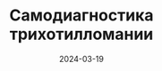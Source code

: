 ---
title: "Самодиагностика трихотилломании"
description: Что делать, если трихотилломания и можно ли с ней справиться самостоятельно.
layout: category
category_name: "Самодиагностика"
date: 2024-03-19
permalink: /categories/self-diagnosis.html
image:
  url: "/assets/img/2024/tom-allport-eoRxpc7GDbM-unsplash.jpg"
---